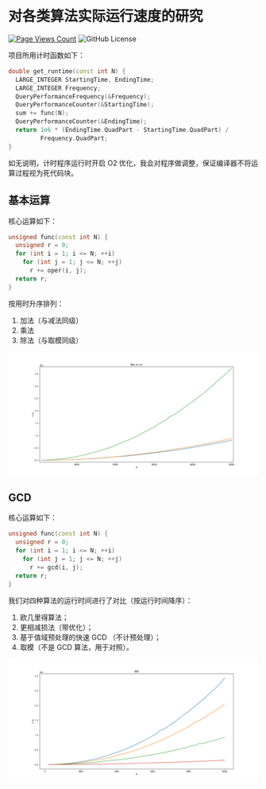 # 对各类算法实际运行速度的研究

[![Page Views Count](https://badges.toozhao.com/badges/01HYYWYQBB14JMAN1FF6XZGFMW/blue.svg)](https://badges.toozhao.com/stats/01HYYWYQBB14JMAN1FF6XZGFMW) ![GitHub License](https://img.shields.io/github/license/weilycoder/RunSpeed)

项目所用计时函数如下：

```cpp
double get_runtime(const int N) {
  LARGE_INTEGER StartingTime, EndingTime;
  LARGE_INTEGER Frequency;
  QueryPerformanceFrequency(&Frequency);
  QueryPerformanceCounter(&StartingTime);
  sum += func(N);
  QueryPerformanceCounter(&EndingTime);
  return 1e6 * (EndingTime.QuadPart - StartingTime.QuadPart) /
         Frequency.QuadPart;
}
```

如无说明，计时程序运行时开启 O2 优化，我会对程序做调整，保证编译器不将运算过程视为死代码块。

## 基本运算

核心运算如下：

```cpp
unsigned func(const int N) {
  unsigned r = 0;
  for (int i = 1; i <= N; ++i)
    for (int j = 1; j <= N; ++j)
      r += oper(i, j);
  return r;
}
```

按用时升序排列：
1. 加法（与减法同级）
2. 乘法
3. 除法（与取模同级）

![GCD 运行图象](Figure/Figure_oper.png)

## GCD

核心运算如下：

```cpp
unsigned func(const int N) {
  unsigned r = 0;
  for (int i = 1; i <= N; ++i)
    for (int j = 1; j <= N; ++j)
      r += gcd(i, j);
  return r;
}
```

我们对四种算法的运行时间进行了对比（按运行时间降序）：
1. 欧几里得算法；
2. 更相减损法（带优化）；
3. 基于值域预处理的快速 GCD （不计预处理）；
4. 取模（不是 GCD 算法，用于对照）。

![GCD 运行图象](Figure/Figure_gcd.png)
